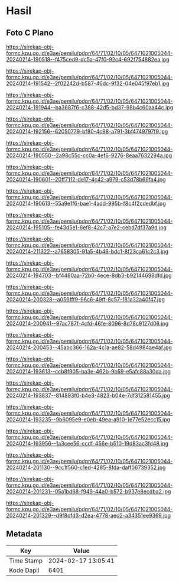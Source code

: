 # Hasil

## Foto C Plano

https://sirekap-obj-formc.kpu.go.id/e3ae/pemilu/pdpr/64/71/02/10/05/6471021005044-20240214-190518--f475ced9-dc5a-47f0-92c4-692f754882ea.jpg

https://sirekap-obj-formc.kpu.go.id/e3ae/pemilu/pdpr/64/71/02/10/05/6471021005044-20240214-191542--2f02242d-b587-46dc-9f32-04e045f97eb1.jpg

https://sirekap-obj-formc.kpu.go.id/e3ae/pemilu/pdpr/64/71/02/10/05/6471021005044-20240214-191944--ba3687f6-c388-42d5-bd37-98b4c60aa44c.jpg

https://sirekap-obj-formc.kpu.go.id/e3ae/pemilu/pdpr/64/71/02/10/05/6471021005044-20240214-192156--62050779-bf80-4c98-a791-3bf4749797f9.jpg

https://sirekap-obj-formc.kpu.go.id/e3ae/pemilu/pdpr/64/71/02/10/05/6471021005044-20240214-190550--2a98c55c-cc0a-4ef6-9276-8eaa7632294a.jpg

https://sirekap-obj-formc.kpu.go.id/e3ae/pemilu/pdpr/64/71/02/10/05/6471021005044-20240214-190601--20ff7112-de17-4c42-a979-c53d78b69fa4.jpg

https://sirekap-obj-formc.kpu.go.id/e3ae/pemilu/pdpr/64/71/02/10/05/6471021005044-20240214-190613--55a9e1f6-bae1-4add-995b-f8c4f2cdedbf.jpg

https://sirekap-obj-formc.kpu.go.id/e3ae/pemilu/pdpr/64/71/02/10/05/6471021005044-20240214-195105--fe43d5e1-6ef8-42c7-a7e2-cebd7df37a9d.jpg

https://sirekap-obj-formc.kpu.go.id/e3ae/pemilu/pdpr/64/71/02/10/05/6471021005044-20240214-211322--a7658305-91a5-4b46-bdc1-8f23ca61c2c3.jpg

https://sirekap-obj-formc.kpu.go.id/e3ae/pemilu/pdpr/64/71/02/10/05/6471021005044-20240214-194703--bf4480aa-72b0-4ece-8db3-b92144698dfd.jpg

https://sirekap-obj-formc.kpu.go.id/e3ae/pemilu/pdpr/64/71/02/10/05/6471021005044-20240214-200328--a056fff9-96c6-49ff-8c57-181a32a40f47.jpg

https://sirekap-obj-formc.kpu.go.id/e3ae/pemilu/pdpr/64/71/02/10/05/6471021005044-20240214-200941--97ac787f-4cfd-46fe-8096-8d78c9127d06.jpg

https://sirekap-obj-formc.kpu.go.id/e3ae/pemilu/pdpr/64/71/02/10/05/6471021005044-20240214-200453--45abc366-162a-4c1a-ae82-58d4984ae4af.jpg

https://sirekap-obj-formc.kpu.go.id/e3ae/pemilu/pdpr/64/71/02/10/05/6471021005044-20240214-193613--ccb8f905-ba3e-462b-9b59-e5afc88a30da.jpg

https://sirekap-obj-formc.kpu.go.id/e3ae/pemilu/pdpr/64/71/02/10/05/6471021005044-20240214-193837--814893f0-b4e3-4823-b04e-7df312581455.jpg

https://sirekap-obj-formc.kpu.go.id/e3ae/pemilu/pdpr/64/71/02/10/05/6471021005044-20240214-193235--9b6095e9-e0eb-49ea-a910-1e77e52ecc15.jpg

https://sirekap-obj-formc.kpu.go.id/e3ae/pemilu/pdpr/64/71/02/10/05/6471021005044-20240214-193956--1a3cee56-ccdf-456e-b510-19d83ac3fd48.jpg

https://sirekap-obj-formc.kpu.go.id/e3ae/pemilu/pdpr/64/71/02/10/05/6471021005044-20240214-201130--9cc1f560-c1ed-4285-8fda-daff06739352.jpg

https://sirekap-obj-formc.kpu.go.id/e3ae/pemilu/pdpr/64/71/02/10/05/6471021005044-20240214-201231--05a1bd68-f949-44a0-b572-b937e8ecdba2.jpg

https://sirekap-obj-formc.kpu.go.id/e3ae/pemilu/pdpr/64/71/02/10/05/6471021005044-20240214-201329--d9f8dfd3-d2ea-4778-aed2-a34351ee9369.jpg


## Metadata

| Key        | Value               |
| ---------- | ------------------- |
| Time Stamp | 2024-02-17 13:05:41 |
| Kode Dapil | 6401                |



